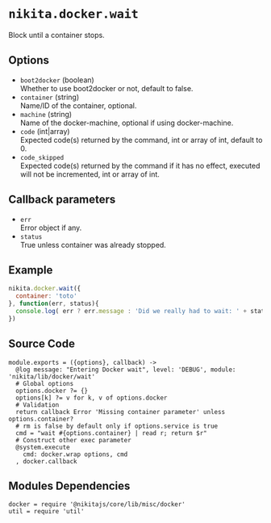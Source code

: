 
# `nikita.docker.wait`

Block until a container stops.

## Options

* `boot2docker` (boolean)   
  Whether to use boot2docker or not, default to false.
* `container` (string)   
  Name/ID of the container, optional.
* `machine` (string)   
  Name of the docker-machine, optional if using docker-machine.
* `code` (int|array)   
  Expected code(s) returned by the command, int or array of int, default to 0.
* `code_skipped`   
  Expected code(s) returned by the command if it has no effect, executed will
  not be incremented, int or array of int.

## Callback parameters

* `err`   
  Error object if any.   
* `status`   
  True unless container was already stopped.

## Example

```javascript
nikita.docker.wait({
  container: 'toto'
}, function(err, status){
  console.log( err ? err.message : 'Did we really had to wait: ' + status);
})
```

## Source Code

    module.exports = ({options}, callback) ->
      @log message: "Entering Docker wait", level: 'DEBUG', module: 'nikita/lib/docker/wait'
      # Global options
      options.docker ?= {}
      options[k] ?= v for k, v of options.docker
      # Validation
      return callback Error 'Missing container parameter' unless options.container?
      # rm is false by default only if options.service is true
      cmd = "wait #{options.container} | read r; return $r"
      # Construct other exec parameter
      @system.execute
        cmd: docker.wrap options, cmd
      , docker.callback

## Modules Dependencies

    docker = require '@nikitajs/core/lib/misc/docker'
    util = require 'util'
